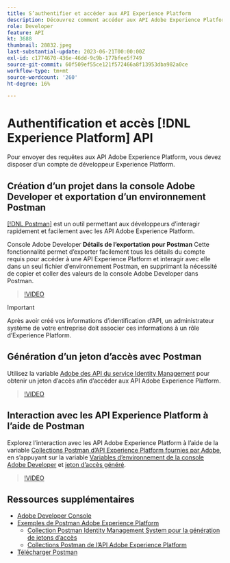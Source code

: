 ```yaml
---
title: S’authentifier et accéder aux API Experience Platform
description: Découvrez comment accéder aux API Adobe Experience Platform.
role: Developer
feature: API
kt: 3688
thumbnail: 28832.jpeg
last-substantial-update: 2023-06-21T00:00:00Z
exl-id: c1774670-436e-46dd-9c9b-177bfee5f749
source-git-commit: 60f509ef55ce121f572466a8f13953dba982a0ce
workflow-type: tm+mt
source-wordcount: '260'
ht-degree: 16%

---
```


# Authentification et accès [!DNL Experience Platform] API

Pour envoyer des requêtes aux API Adobe Experience Platform, vous devez disposer d’un compte de développeur Experience Platform.

## Création d’un projet dans la console Adobe Developer et exportation d’un environnement Postman

[[!DNL Postman]](https://www.postman.com/) est un outil permettant aux développeurs d’interagir rapidement et facilement avec les API Adobe Experience Platform.

Console Adobe Developer **Détails de l’exportation pour Postman** Cette fonctionnalité permet d’exporter facilement tous les détails du compte requis pour accéder à une API Experience Platform et interagir avec elle dans un seul fichier d’environnement Postman, en supprimant la nécessité de copier et coller des valeurs de la console Adobe Developer dans Postman.

>[!VIDEO](https://video.tv.adobe.com/v/28832/?quality=12&learn=on)

>[!IMPORTANT]
>
>Après avoir créé vos informations d’identification d’API, un administrateur système de votre entreprise doit associer ces informations à un rôle d’Experience Platform.


## Génération d’un jeton d’accès avec Postman

Utilisez la variable [Adobe des API du service Identity Management](https://github.com/adobe/experience-platform-postman-samples/tree/master/apis/ims) pour obtenir un jeton d’accès afin d’accéder aux API Adobe Experience Platform.

>[!VIDEO](https://video.tv.adobe.com/v/29698/?quality=12&learn=on)


## Interaction avec les API Experience Platform à l’aide de Postman

Explorez l’interaction avec les API Adobe Experience Platform à l’aide de la variable [Collections Postman d’API Experience Platform fournies par Adobe](https://github.com/adobe/experience-platform-postman-samples/tree/master/apis/experience-platform), en s’appuyant sur la variable [Variables d’environnement de la console Adobe Developer](#export-adobe-io-integration-details-to-postman) et [jeton d’accès généré](#generate-an-access-token-with-postman).

>[!VIDEO](https://video.tv.adobe.com/v/29704/?quality=12&learn=on)


## Ressources supplémentaires

* [Adobe Developer Console](https://developer.adobe.com/console/home)
* [Exemples de Postman Adobe Experience Platform](https://github.com/adobe/experience-platform-postman-samples)
   * [Collection Postman Identity Management System pour la génération de jetons d’accès](https://github.com/adobe/experience-platform-postman-samples/tree/master/apis/ims)
   * [Collections Postman de l’API Adobe Experience Platform](https://github.com/adobe/experience-platform-postman-samples/tree/master/apis/experience-platform)
* [Télécharger Postman](https://www.postman.com/)
